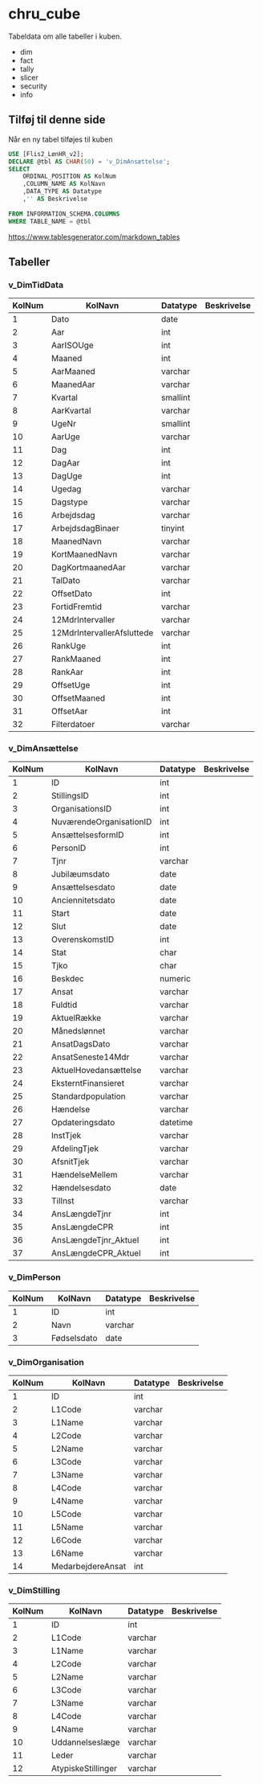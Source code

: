# chru_cube
Tabeldata om alle tabeller i kuben.
- dim
- fact
- tally
- slicer
- security
- info

## Tilføj til denne side

Når en ny tabel tilføjes til kuben


```SQL
USE [Flis2_LønHR_v2];
DECLARE @tbl AS CHAR(50) = 'v_DimAnsættelse';
SELECT
	ORDINAL_POSITION AS KolNum
	,COLUMN_NAME AS KolNavn
	,DATA_TYPE AS Datatype
	,'' AS Beskrivelse
		
FROM INFORMATION_SCHEMA.COLUMNS
WHERE TABLE_NAME = @tbl
```

https://www.tablesgenerator.com/markdown_tables


## Tabeller

### v_DimTidData

| KolNum | KolNavn                    | Datatype | Beskrivelse |
|--------|----------------------------|----------|-------------|
| 1      | Dato                       | date     |             |
| 2      | Aar                        | int      |             |
| 3      | AarISOUge                  | int      |             |
| 4      | Maaned                     | int      |             |
| 5      | AarMaaned                  | varchar  |             |
| 6      | MaanedAar                  | varchar  |             |
| 7      | Kvartal                    | smallint |             |
| 8      | AarKvartal                 | varchar  |             |
| 9      | UgeNr                      | smallint |             |
| 10     | AarUge                     | varchar  |             |
| 11     | Dag                        | int      |             |
| 12     | DagAar                     | int      |             |
| 13     | DagUge                     | int      |             |
| 14     | Ugedag                     | varchar  |             |
| 15     | Dagstype                   | varchar  |             |
| 16     | Arbejdsdag                 | varchar  |             |
| 17     | ArbejdsdagBinaer           | tinyint  |             |
| 18     | MaanedNavn                 | varchar  |             |
| 19     | KortMaanedNavn             | varchar  |             |
| 20     | DagKortmaanedAar           | varchar  |             |
| 21     | TalDato                    | varchar  |             |
| 22     | OffsetDato                 | int      |             |
| 23     | FortidFremtid              | varchar  |             |
| 24     | 12MdrIntervaller           | varchar  |             |
| 25     | 12MdrIntervallerAfsluttede | varchar  |             |
| 26     | RankUge                    | int      |             |
| 27     | RankMaaned                 | int      |             |
| 28     | RankAar                    | int      |             |
| 29     | OffsetUge                  | int      |             |
| 30     | OffsetMaaned               | int      |             |
| 31     | OffsetAar                  | int      |             |
| 32     | Filterdatoer               | varchar  |             |


### v_DimAnsættelse

| KolNum | KolNavn                 | Datatype | Beskrivelse |
|--------|-------------------------|----------|-------------|
| 1      | ID                      | int      |             |
| 2      | StillingsID             | int      |             |
| 3      | OrganisationsID         | int      |             |
| 4      | NuværendeOrganisationID | int      |             |
| 5      | AnsættelsesformID       | int      |             |
| 6      | PersonID                | int      |             |
| 7      | Tjnr                    | varchar  |             |
| 8      | Jubilæumsdato           | date     |             |
| 9      | Ansættelsesdato         | date     |             |
| 10     | Anciennitetsdato        | date     |             |
| 11     | Start                   | date     |             |
| 12     | Slut                    | date     |             |
| 13     | OverenskomstID          | int      |             |
| 14     | Stat                    | char     |             |
| 15     | Tjko                    | char     |             |
| 16     | Beskdec                 | numeric  |             |
| 17     | Ansat                   | varchar  |             |
| 18     | Fuldtid                 | varchar  |             |
| 19     | AktuelRække             | varchar  |             |
| 20     | Månedslønnet            | varchar  |             |
| 21     | AnsatDagsDato           | varchar  |             |
| 22     | AnsatSeneste14Mdr       | varchar  |             |
| 23     | AktuelHovedansættelse   | varchar  |             |
| 24     | EksterntFinansieret     | varchar  |             |
| 25     | Standardpopulation      | varchar  |             |
| 26     | Hændelse                | varchar  |             |
| 27     | Opdateringsdato         | datetime |             |
| 28     | InstTjek                | varchar  |             |
| 29     | AfdelingTjek            | varchar  |             |
| 30     | AfsnitTjek              | varchar  |             |
| 31     | HændelseMellem          | varchar  |             |
| 32     | Hændelsesdato           | date     |             |
| 33     | TilInst                 | varchar  |             |
| 34     | AnsLængdeTjnr           | int      |             |
| 35     | AnsLængdeCPR            | int      |             |
| 36     | AnsLængdeTjnr_Aktuel    | int      |             |
| 37     | AnsLængdeCPR_Aktuel     | int      |             |

### v_DimPerson

| KolNum | KolNavn     | Datatype | Beskrivelse |
|--------|-------------|----------|-------------|
| 1      | ID          | int      |             |
| 2      | Navn        | varchar  |             |
| 3      | Fødselsdato | date     |             |

### v_DimOrganisation

| KolNum | KolNavn           | Datatype | Beskrivelse |
|--------|-------------------|----------|-------------|
| 1      | ID                | int      |             |
| 2      | L1Code            | varchar  |             |
| 3      | L1Name            | varchar  |             |
| 4      | L2Code            | varchar  |             |
| 5      | L2Name            | varchar  |             |
| 6      | L3Code            | varchar  |             |
| 7      | L3Name            | varchar  |             |
| 8      | L4Code            | varchar  |             |
| 9      | L4Name            | varchar  |             |
| 10     | L5Code            | varchar  |             |
| 11     | L5Name            | varchar  |             |
| 12     | L6Code            | varchar  |             |
| 13     | L6Name            | varchar  |             |
| 14     | MedarbejdereAnsat | int      |             |


### v_DimStilling

| KolNum | KolNavn            | Datatype | Beskrivelse |
|--------|--------------------|----------|-------------|
| 1      | ID                 | int      |             |
| 2      | L1Code             | varchar  |             |
| 3      | L1Name             | varchar  |             |
| 4      | L2Code             | varchar  |             |
| 5      | L2Name             | varchar  |             |
| 6      | L3Code             | varchar  |             |
| 7      | L3Name             | varchar  |             |
| 8      | L4Code             | varchar  |             |
| 9      | L4Name             | varchar  |             |
| 10     | Uddannelseslæge    | varchar  |             |
| 11     | Leder              | varchar  |             |
| 12     | AtypiskeStillinger | varchar  |             |
